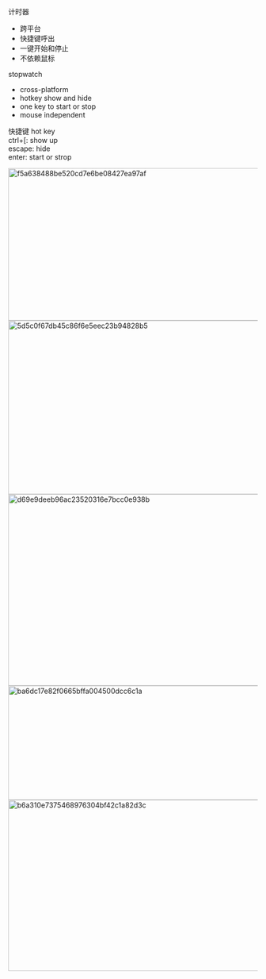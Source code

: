 计时器 
* 跨平台 
* 快捷键呼出 
* 一键开始和停止
* 不依赖鼠标

stopwatch 
* cross-platform
* hotkey show and hide
* one key to start or stop
* mouse independent

快捷键 hot key  
ctrl+[: show up  
escape: hide  
enter: start or strop  

<img width="623" height="307" alt="f5a638488be520cd7e6be08427ea97af" src="https://github.com/user-attachments/assets/41eba10c-5858-4f85-8ffb-4d965d09e06d" />
<img width="641" height="350" alt="5d5c0f67db45c86f6e5eec23b94828b5" src="https://github.com/user-attachments/assets/e3a43f1d-e678-4aa0-b527-fbe1855dea32" />
<img width="653" height="386" alt="d69e9deeb96ac23520316e7bcc0e938b" src="https://github.com/user-attachments/assets/b2a0dd7a-d1ef-4104-94ad-e32e0e7a7c93" />
<img width="649" height="230" alt="ba6dc17e82f0665bffa004500dcc6c1a" src="https://github.com/user-attachments/assets/4456398f-8c54-4f4b-b164-7a4bc13986f5" />
<img width="640" height="345" alt="b6a310e7375468976304bf42c1a82d3c" src="https://github.com/user-attachments/assets/182aaa51-873b-4f07-944c-0c45f2fdbed2" />
